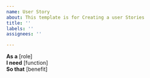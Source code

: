 ```yaml
---
name: User Story
about: This template is for Creating a user Stories
title: ''
labels: ''
assignees: ''

---
```


**As a** [role]  
 **I need** [function]  
 **So that** [benefit]
